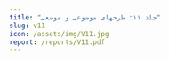 ```yaml
---
title: "جلد ۱۱: طرحهای موضوعی و موضعی"
slug: v11
icon: /assets/img/V11.jpg
report: /reports/V11.pdf
---
```

